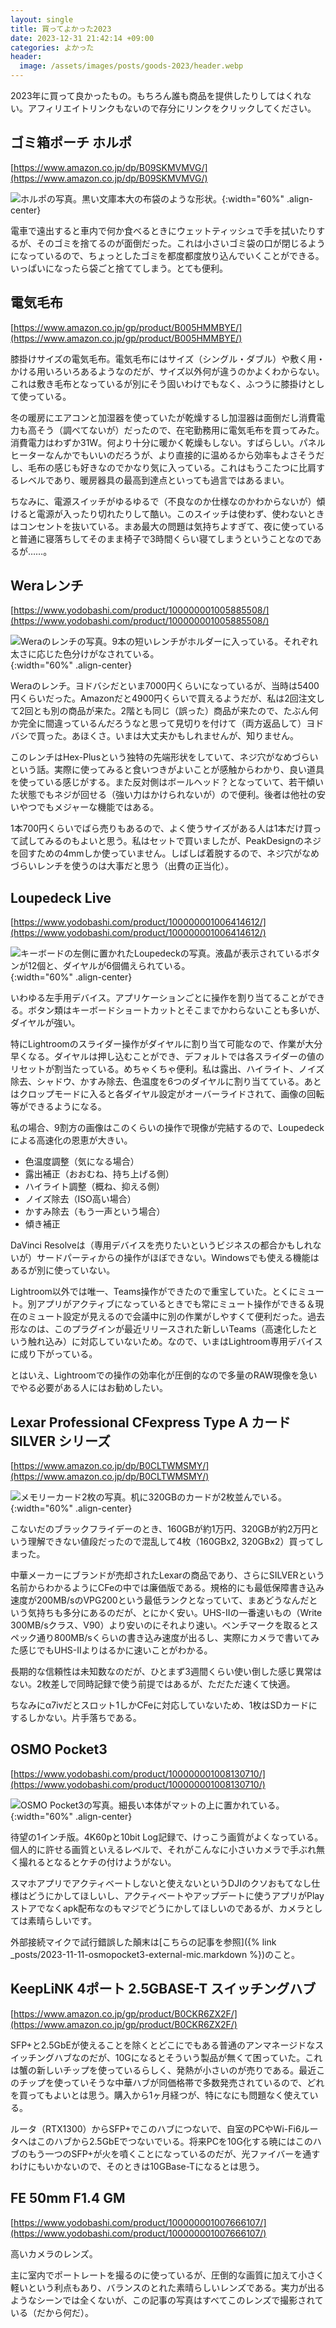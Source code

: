 ```yaml
---
layout: single
title: 買ってよかった2023
date: 2023-12-31 21:42:14 +09:00
categories: よかった
header:
  image: /assets/images/posts/goods-2023/header.webp
---
```


2023年に買って良かったもの。もちろん誰も商品を提供したりしてはくれない。アフィリエイトリンクもないので存分にリンクをクリックしてください。


## ゴミ箱ポーチ ホルポ

[https://www.amazon.co.jp/dp/B09SKMVMVG/](https://www.amazon.co.jp/dp/B09SKMVMVG/)

![ホルポの写真。黒い文庫本大の布袋のような形状。](/assets/images/posts/goods-2023/horupo.webp){:width="60%" .align-center}

電車で遠出すると車内で何か食べるときにウェットティッシュで手を拭いたりするが、そのゴミを捨てるのが面倒だった。これは小さいゴミ袋の口が閉じるようになっているので、ちょっとしたゴミを都度都度放り込んでいくことができる。いっぱいになったら袋ごと捨ててしまう。とても便利。

## 電気毛布

[https://www.amazon.co.jp/gp/product/B005HMMBYE/](https://www.amazon.co.jp/gp/product/B005HMMBYE/)

膝掛けサイズの電気毛布。電気毛布にはサイズ（シングル・ダブル）や敷く用・かける用いろいろあるようなのだが、サイズ以外何が違うのかよくわからない。これは敷き毛布となっているが別にそう固いわけでもなく、ふつうに膝掛けとして使っている。

冬の暖房にエアコンと加湿器を使っていたが乾燥するし加湿器は面倒だし消費電力も高そう（調べてないが）だったので、在宅勤務用に電気毛布を買ってみた。消費電力はわずか31W。何より十分に暖かく乾燥もしない。すばらしい。パネルヒーターなんかでもいいのだろうが、より直接的に温めるから効率もよさそうだし、毛布の感じも好きなのでかなり気に入っている。これはもうこたつに比肩するレベルであり、暖房器具の最高到達点といっても過言ではあるまい。

ちなみに、電源スイッチがゆるゆるで（不良なのか仕様なのかわからないが）傾けると電源が入ったり切れたりして酷い。このスイッチは使わず、使わないときはコンセントを抜いている。まあ最大の問題は気持ちよすぎて、夜に使っていると普通に寝落ちしてそのまま椅子で3時間くらい寝てしまうということなのであるが……。

## Weraレンチ

[https://www.yodobashi.com/product/100000001005885508/](https://www.yodobashi.com/product/100000001005885508/)

![Weraのレンチの写真。9本の短いレンチがホルダーに入っている。それぞれ太さに応じた色分けがなされている。](/assets/images/posts/goods-2023/wera.webp){:width="60%" .align-center}

Weraのレンチ。ヨドバシだといま7000円くらいになっているが、当時は5400円くらいだった。Amazonだと4900円くらいで買えるようだが、私は2回注文して2回とも別の商品が来た。2階とも同じ（誤った）商品が来たので、たぶん何か完全に間違っているんだろうなと思って見切りを付けて（両方返品して）ヨドバシで買った。あほくさ。いまは大丈夫かもしれませんが、知りません。

このレンチはHex-Plusという独特の先端形状をしていて、ネジ穴がなめづらいという話。実際に使ってみると食いつきがよいことが感触からわかり、良い道具を使っている感じがする。また反対側はボールヘッド？となっていて、若干傾いた状態でもネジが回せる（強い力はかけられないが）ので便利。後者は他社の安いやつでもメジャーな機能ではある。

1本700円くらいでばら売りもあるので、よく使うサイズがある人は1本だけ買って試してみるのもよいと思う。私はセットで買いましたが、PeakDesignのネジを回すための4mmしか使っていません。しばしば着脱するので、ネジ穴がなめづらいレンチを使うのは大事だと思う（出費の正当化）。

## Loupedeck Live

[https://www.yodobashi.com/product/100000001006414612/](https://www.yodobashi.com/product/100000001006414612/)

![キーボードの左側に置かれたLoupedeckの写真。液晶が表示されているボタンが12個と、ダイヤルが6個備えられている。](/assets/images/posts/goods-2023/loupedeck.webp){:width="60%" .align-center}

いわゆる左手用デバイス。アプリケーションごとに操作を割り当てることができる。ボタン類はキーボードショートカットとそこまでかわらないことも多いが、ダイヤルが強い。

特にLightroomのスライダー操作がダイヤルに割り当て可能なので、作業が大分早くなる。ダイヤルは押し込むことができ、デフォルトでは各スライダーの値のリセットが割当たっている。めちゃくちゃ便利。私は露出、ハイライト、ノイズ除去、シャドウ、かすみ除去、色温度を6つのダイヤルに割り当てている。あとはクロップモードに入ると各ダイヤル設定がオーバーライドされて、画像の回転等ができるようになる。

私の場合、9割方の画像はこのくらいの操作で現像が完結するので、Loupedeckによる高速化の恩恵が大きい。

- 色温度調整（気になる場合）
- 露出補正（おおむね、持ち上げる側）
- ハイライト調整（概ね、抑える側）
- ノイズ除去（ISO高い場合）
- かすみ除去（もう一声という場合）
- 傾き補正

DaVinci Resolveは（専用デバイスを売りたいというビジネスの都合かもしれないが）サードパーティからの操作がほぼできない。Windowsでも使える機能はあるが別に使っていない。

Lightroom以外では唯一、Teams操作ができたので重宝していた。とくにミュート。別アプリがアクティブになっているときでも常にミュート操作ができる＆現在のミュート設定が見えるので会議中に別の作業がしやすくて便利だった。過去形なのは、このプラグインが最近リリースされた新しいTeams（高速化したという触れ込み）に対応していないため。なので、いまはLightroom専用デバイスに成り下がっている。

とはいえ、Lightroomでの操作の効率化が圧倒的なので多量のRAW現像を急いでやる必要がある人にはお勧めしたい。

## Lexar Professional CFexpress Type A カード SILVER シリーズ

[https://www.amazon.co.jp/dp/B0CLTWMSMY/](https://www.amazon.co.jp/dp/B0CLTWMSMY/)

![メモリーカード2枚の写真。机に320GBのカードが2枚並んでいる。](/assets/images/posts/goods-2023/cfe.webp){:width="60%" .align-center}

こないだのブラックフライデーのとき、160GBが約1万円、320GBが約2万円という理解できない値段だったので混乱して4枚（160GBx2, 320GBx2）買ってしまった。

中華メーカーにブランドが売却されたLexarの商品であり、さらにSILVERという名前からわかるようにCFeの中では廉価版である。規格的にも最低保障書き込み速度が200MB/sのVPG200という最低ランクとなっていて、まあどうなんだという気持ちも多分にあるのだが、とにかく安い。UHS-IIの一番速いもの（Write 300MB/sクラス、V90）より安いのにそれより速い。ベンチマークを取るとスペック通り800MB/sくらいの書き込み速度が出るし、実際にカメラで書いてみた感じでもUHS-IIよりはるかに速いことがわかる。

長期的な信頼性は未知数なのだが、ひとまず3週間くらい使い倒した感じ異常はない。2枚差しで同時記録で使う前提ではあるが、ただただ速くて快適。

ちなみにα7ivだとスロット1しかCFeに対応していないため、1枚はSDカードにするしかない。片手落ちである。

## OSMO Pocket3

[https://www.yodobashi.com/product/100000001008130710/](https://www.yodobashi.com/product/100000001008130710/)

![OSMO Pocket3の写真。細長い本体がマットの上に置かれている。](/assets/images/posts/goods-2023/osmopocket3.webp){:width="60%" .align-center}

待望の1インチ版。4K60pと10bit Log記録で、けっこう画質がよくなっている。個人的に許せる画質といえるレベルで、それがこんなに小さいカメラで手ぶれ無く撮れるとなるとケチの付けようがない。

スマホアプリでアクティベートしないと使えないというDJIのクソおもてなし仕様はどうにかしてほしいし、アクティベートやアップデートに使うアプリがPlayストアでなくapk配布なのもマジでどうにかしてほしいのであるが、カメラとしては素晴らしいです。

外部接続マイクで試行錯誤した顛末は[こちらの記事を参照]({% link _posts/2023-11-11-osmopocket3-external-mic.markdown %})のこと。

## KeepLiNK 4ポート 2.5GBASE-T スイッチングハブ

[https://www.amazon.co.jp/gp/product/B0CKR6ZX2F/](https://www.amazon.co.jp/gp/product/B0CKR6ZX2F/)

SFP+と2.5GbEが使えることを除くとどこにでもある普通のアンマネージドなスイッチングハブなのだが、10Gになるとそういう製品が無くて困っていた。これは蟹の新しいチップを使っているらしく、発熱が小さいのが売りである。最近このチップを使っていそうな中華ハブが同価格帯で多数発売されているので、どれを買ってもよいとは思う。購入から1ヶ月経つが、特になにも問題なく使えている。

ルータ（RTX1300）からSFP+でこのハブにつないで、自室のPCやWi-Fi6ルータへはこのハブから2.5GbEでつないでいる。将来PCを10G化する暁にはこのハブのもう一つのSFP+が火を噴くことになっているのだが、光ファイバーを通すわけにもいかないので、そのときは10GBase-Tになるとは思う。

## FE 50mm F1.4 GM

[https://www.yodobashi.com/product/100000001007666107/](https://www.yodobashi.com/product/100000001007666107/)

高いカメラのレンズ。

主に室内でポートレートを撮るのに使っているが、圧倒的な画質に加えて小さく軽いという利点もあり、バランスのとれた素晴らしいレンズである。実力が出るようなシーンでは全くないが、この記事の写真はすべてこのレンズで撮影されている（だから何だ）。





